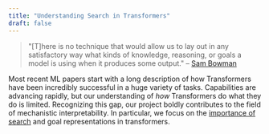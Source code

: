 ```yaml
---
title: "Understanding Search in Transformers"
draft: false
---
```

> "[T]here is no technique that would allow us to lay out in any satisfactory way what kinds of knowledge, reasoning, or goals a model is using when it produces some output."
> – [Sam Bowman](https://arxiv.org/abs/2304.00612) 

Most recent ML papers start with a long description of how Transformers have been incredibly successful in a huge variety of tasks. 
Capabilities are advancing rapidly, but our understanding of *how* Transformers do what they do is limited. 
Recognizing this gap, our project boldly contributes to the field of mechanistic interpretability. In particular, we focus on the [importance of search](https://www.lesswrong.com/posts/FDjTgDcGPc7B98AES/searching-for-search-4) and goal representations in transformers.
